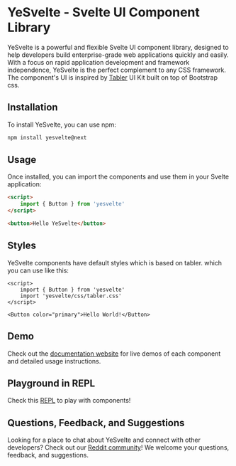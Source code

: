 # YeSvelte - Svelte UI Component Library

YeSvelte is a powerful and flexible Svelte UI component library, designed to help developers build enterprise-grade web applications quickly and easily. With a focus on rapid application development and framework independence, YeSvelte is the perfect complement to any CSS framework. The component's UI is inspired by [Tabler](https://tabler.github.io/) UI Kit built on top of Bootstrap css.

## Installation

To install YeSvelte, you can use npm:

```bash
npm install yesvelte@next
```

## Usage

Once installed, you can import the components and use them in your Svelte application:

```html
<script>
	import { Button } from 'yesvelte'
</script>

<button>Hello YeSvelte</button>
```

## Styles

YeSvelte components have default styles which is based on tabler. which you can use like this:

```svelte
<script>
	import { Button } from 'yesvelte'
	import 'yesvelte/css/tabler.css'
</script>

<Button color="primary">Hello World!</Button>
```

## Demo

Check out the [documentation website](https://www.yesvelte.com/) for live demos of each component and detailed usage instructions.

## Playground in REPL

Check this [REPL](https://svelte.dev/repl/a26156e5cb1143d0bed393b2d1d3e754?version=3.55.1) to play with components!

## Questions, Feedback, and Suggestions

Looking for a place to chat about YeSvelte and connect with other developers? Check out our [Reddit community](https://www.reddit.com/r/yesvelte/)! We welcome your questions, feedback, and suggestions.

